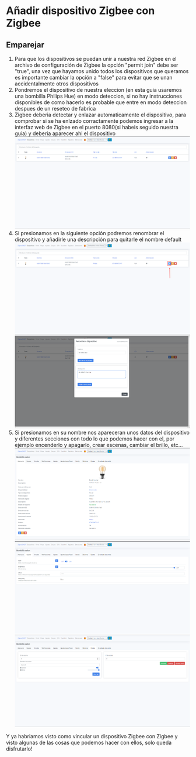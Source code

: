 # Añadir dispositivo Zigbee con Zigbee

## Emparejar

1. Para que los dispositivos se puedan unir a nuestra red Zigbee en el archivo de configuración de Zigbee la opción "permit join" debe ser "true", una vez que hayamos unido todos los dispositivos que queramos es importante cambiar la opción a "false" para evitar que se unan accidentalmente otros dispositivos
2. Pondremos el dispositivo de nuestra eleccion (en esta guia usaremos una bombilla Philips Hue) en modo deteccion, si no hay instrucciones disponibles de como hacerlo es probable que entre en modo deteccion despues de un reseteo de fabrica
3. Zigbee deberia detectar y enlazar automaticamente el dispositivo, para comprobar si se ha enlzado corractamente podemos ingresar a la interfaz web de Zigbee en el puerto 8080(si habeis seguido nuestra guia) y deberia aparecer ahi el dispositivo
![Imagen GIT](imagenes/dz.png)
4. Si presionamos en la siguiente opción podremos renombrar el dispositivo y añadirle una descripción para quitarle el nombre default
![Imagen GIT](imagenes/dz2.png)
![Imagen GIT](imagenes/dz3.png)
5. Si presionamos en su nombre nos apareceran unos datos del dispositivo y diferentes secciones con todo lo que podemos hacer con el, por ejemplo encenderlo y apagarlo, crear escenas, cambiar el brillo, etc...
![Imagen GIT](imagenes/dz4.png)
![Imagen GIT](imagenes/dz5.png)
![Imagen GIT](imagenes/dz6.png)

Y ya habriamos visto como vincular un dispositivo Zigbee con Zigbee y visto algunas de las cosas que podemos hacer con ellos, solo queda disfrutarlo!
